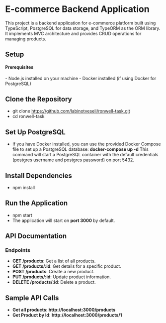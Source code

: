 # E-commerce Backend Application

<p>This project is a backend application for e-commerce platform built using TypeScript, PostgreSQL for data storage, and TypeORM as the ORM library. It implements MVC architecture and provides CRUD operations for managing products.</p>

## Setup

<h4>Prerequisites</h4>
 - Node.js installed on your machine
 - Docker installed (if using Docker for PostgreSQL)

## Clone the Repository

- git clone https://github.com/labinotveseli/ronwell-task.git
- cd ronwell-task

## Set Up PostgreSQL

- If you have Docker installed, you can use the provided Docker Compose file to
  set up a PostgreSQL database: <b>docker-compose up -d</b> This command will
  start a PostgreSQL container with the default credentials (postgres username
  and postgres password) on port 5432.

## Install Dependencies

- npm install

## Run the Application

- npm start
- The application will start on <b>port 3000</b> by default.

## API Documentation

### Endpoints

- **GET /products**: Get a list of all products.
- **GET /products/:id**: Get details for a specific product.
- **POST /products**: Create a new product.
- **PUT /products/:id**: Update product information.
- **DELETE /products/:id**: Delete a product.

## Sample API Calls

- **Get all products**: <b>http://localhost:3000/products</b>
- **Get Product by Id**: <b>http://localhost:3000/products/1</b>
